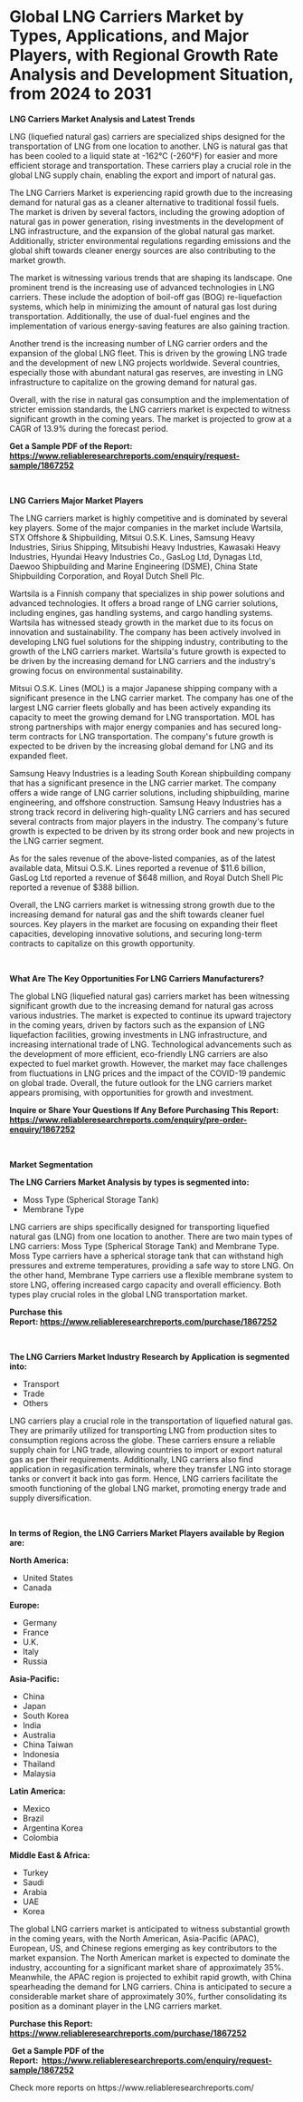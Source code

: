 <p><h1>Global LNG Carriers Market by Types, Applications, and Major Players, with Regional Growth Rate Analysis and Development Situation, from 2024 to 2031</h1></p><p><strong>LNG Carriers Market Analysis and Latest Trends</strong></p>
<p><p>LNG (liquefied natural gas) carriers are specialized ships designed for the transportation of LNG from one location to another. LNG is natural gas that has been cooled to a liquid state at -162°C (-260°F) for easier and more efficient storage and transportation. These carriers play a crucial role in the global LNG supply chain, enabling the export and import of natural gas.</p><p>The LNG Carriers Market is experiencing rapid growth due to the increasing demand for natural gas as a cleaner alternative to traditional fossil fuels. The market is driven by several factors, including the growing adoption of natural gas in power generation, rising investments in the development of LNG infrastructure, and the expansion of the global natural gas market. Additionally, stricter environmental regulations regarding emissions and the global shift towards cleaner energy sources are also contributing to the market growth.</p><p>The market is witnessing various trends that are shaping its landscape. One prominent trend is the increasing use of advanced technologies in LNG carriers. These include the adoption of boil-off gas (BOG) re-liquefaction systems, which help in minimizing the amount of natural gas lost during transportation. Additionally, the use of dual-fuel engines and the implementation of various energy-saving features are also gaining traction.</p><p>Another trend is the increasing number of LNG carrier orders and the expansion of the global LNG fleet. This is driven by the growing LNG trade and the development of new LNG projects worldwide. Several countries, especially those with abundant natural gas reserves, are investing in LNG infrastructure to capitalize on the growing demand for natural gas.</p><p>Overall, with the rise in natural gas consumption and the implementation of stricter emission standards, the LNG carriers market is expected to witness significant growth in the coming years. The market is projected to grow at a CAGR of 13.9% during the forecast period.</p></p>
<p><strong>Get a Sample PDF of the Report:&nbsp; <a href="https://www.reliableresearchreports.com/enquiry/request-sample/1867252">https://www.reliableresearchreports.com/enquiry/request-sample/1867252</a></strong></p>
<p>&nbsp;</p>
<p><strong>LNG Carriers Major Market Players</strong></p>
<p><p>The LNG carriers market is highly competitive and is dominated by several key players. Some of the major companies in the market include Wartsila, STX Offshore & Shipbuilding, Mitsui O.S.K. Lines, Samsung Heavy Industries, Sirius Shipping, Mitsubishi Heavy Industries, Kawasaki Heavy Industries, Hyundai Heavy Industries Co., GasLog Ltd, Dynagas Ltd, Daewoo Shipbuilding and Marine Engineering (DSME), China State Shipbuilding Corporation, and Royal Dutch Shell Plc.</p><p>Wartsila is a Finnish company that specializes in ship power solutions and advanced technologies. It offers a broad range of LNG carrier solutions, including engines, gas handling systems, and cargo handling systems. Wartsila has witnessed steady growth in the market due to its focus on innovation and sustainability. The company has been actively involved in developing LNG fuel solutions for the shipping industry, contributing to the growth of the LNG carriers market. Wartsila's future growth is expected to be driven by the increasing demand for LNG carriers and the industry's growing focus on environmental sustainability.</p><p>Mitsui O.S.K. Lines (MOL) is a major Japanese shipping company with a significant presence in the LNG carrier market. The company has one of the largest LNG carrier fleets globally and has been actively expanding its capacity to meet the growing demand for LNG transportation. MOL has strong partnerships with major energy companies and has secured long-term contracts for LNG transportation. The company's future growth is expected to be driven by the increasing global demand for LNG and its expanded fleet.</p><p>Samsung Heavy Industries is a leading South Korean shipbuilding company that has a significant presence in the LNG carrier market. The company offers a wide range of LNG carrier solutions, including shipbuilding, marine engineering, and offshore construction. Samsung Heavy Industries has a strong track record in delivering high-quality LNG carriers and has secured several contracts from major players in the industry. The company's future growth is expected to be driven by its strong order book and new projects in the LNG carrier segment.</p><p>As for the sales revenue of the above-listed companies, as of the latest available data, Mitsui O.S.K. Lines reported a revenue of $11.6 billion, GasLog Ltd reported a revenue of $648 million, and Royal Dutch Shell Plc reported a revenue of $388 billion.</p><p>Overall, the LNG carriers market is witnessing strong growth due to the increasing demand for natural gas and the shift towards cleaner fuel sources. Key players in the market are focusing on expanding their fleet capacities, developing innovative solutions, and securing long-term contracts to capitalize on this growth opportunity.</p></p>
<p>&nbsp;</p>
<p><strong>What Are The Key Opportunities For LNG Carriers Manufacturers?</strong></p>
<p><p>The global LNG (liquefied natural gas) carriers market has been witnessing significant growth due to the increasing demand for natural gas across various industries. The market is expected to continue its upward trajectory in the coming years, driven by factors such as the expansion of LNG liquefaction facilities, growing investments in LNG infrastructure, and increasing international trade of LNG. Technological advancements such as the development of more efficient, eco-friendly LNG carriers are also expected to fuel market growth. However, the market may face challenges from fluctuations in LNG prices and the impact of the COVID-19 pandemic on global trade. Overall, the future outlook for the LNG carriers market appears promising, with opportunities for growth and investment.</p></p>
<p><strong>Inquire or Share Your Questions If Any Before Purchasing This Report: <a href="https://www.reliableresearchreports.com/enquiry/pre-order-enquiry/1867252">https://www.reliableresearchreports.com/enquiry/pre-order-enquiry/1867252</a></strong></p>
<p>&nbsp;</p>
<p><strong>Market Segmentation</strong></p>
<p><strong>The LNG Carriers Market Analysis by types is segmented into:</strong></p>
<p><ul><li>Moss Type (Spherical Storage Tank)</li><li>Membrane Type</li></ul></p>
<p><p>LNG carriers are ships specifically designed for transporting liquefied natural gas (LNG) from one location to another. There are two main types of LNG carriers: Moss Type (Spherical Storage Tank) and Membrane Type. Moss Type carriers have a spherical storage tank that can withstand high pressures and extreme temperatures, providing a safe way to store LNG. On the other hand, Membrane Type carriers use a flexible membrane system to store LNG, offering increased cargo capacity and overall efficiency. Both types play crucial roles in the global LNG transportation market.</p></p>
<p><strong>Purchase this Report:&nbsp;<a href="https://www.reliableresearchreports.com/purchase/1867252">https://www.reliableresearchreports.com/purchase/1867252</a></strong></p>
<p>&nbsp;</p>
<p><strong>The LNG Carriers Market Industry Research by Application is segmented into:</strong></p>
<p><ul><li>Transport</li><li>Trade</li><li>Others</li></ul></p>
<p><p>LNG carriers play a crucial role in the transportation of liquefied natural gas. They are primarily utilized for transporting LNG from production sites to consumption regions across the globe. These carriers ensure a reliable supply chain for LNG trade, allowing countries to import or export natural gas as per their requirements. Additionally, LNG carriers also find application in regasification terminals, where they transfer LNG into storage tanks or convert it back into gas form. Hence, LNG carriers facilitate the smooth functioning of the global LNG market, promoting energy trade and supply diversification.</p></p>
<p>&nbsp;</p>
<p><strong>In terms of Region, the LNG Carriers Market Players available by Region are:</strong></p>
<p>
    <p> <strong> North America: </strong>
        <ul>
            <li>United States</li>
            <li>Canada</li>
        </ul>
        </p> 
    <p> <strong> Europe: </strong>
        <ul>
            <li>Germany</li>
            <li>France</li>
            <li>U.K.</li>
            <li>Italy</li>
            <li>Russia</li>
        </ul>
        </p> 
    <p> <strong> Asia-Pacific: </strong>
        <ul>
            <li>China</li>
            <li>Japan</li>
            <li>South Korea</li>
            <li>India</li>
            <li>Australia</li>
            <li>China Taiwan</li>
            <li>Indonesia</li>
            <li>Thailand</li>
            <li>Malaysia</li>
        </ul>
        </p> 
    <p> <strong> Latin America: </strong>
        <ul>
            <li>Mexico</li>
            <li>Brazil</li>
            <li>Argentina Korea</li>
            <li>Colombia</li>
        </ul>
        </p> 
    <p> <strong> Middle East & Africa: </strong>
        <ul>
            <li>Turkey</li>
            <li>Saudi</li>
            <li>Arabia</li>
            <li>UAE</li>
            <li>Korea</li>
        </ul>
    </p>
    </p>
<p><p>The global LNG carriers market is anticipated to witness substantial growth in the coming years, with the North American, Asia-Pacific (APAC), European, US, and Chinese regions emerging as key contributors to the market expansion. The North American market is expected to dominate the industry, accounting for a significant market share of approximately 35%. Meanwhile, the APAC region is projected to exhibit rapid growth, with China spearheading the demand for LNG carriers. China is anticipated to secure a considerable market share of approximately 30%, further consolidating its position as a dominant player in the LNG carriers market.</p></p>
<p><strong>Purchase this Report: <a href="https://www.reliableresearchreports.com/purchase/1867252">https://www.reliableresearchreports.com/purchase/1867252</a></strong></p>
<p>&nbsp;<strong>Get a Sample PDF of the Report:&nbsp;&nbsp;<a href="https://www.reliableresearchreports.com/enquiry/request-sample/1867252">https://www.reliableresearchreports.com/enquiry/request-sample/1867252</a></strong></p>
<p><strong></strong></p>
<p>Check more reports on https://www.reliableresearchreports.com/</p>